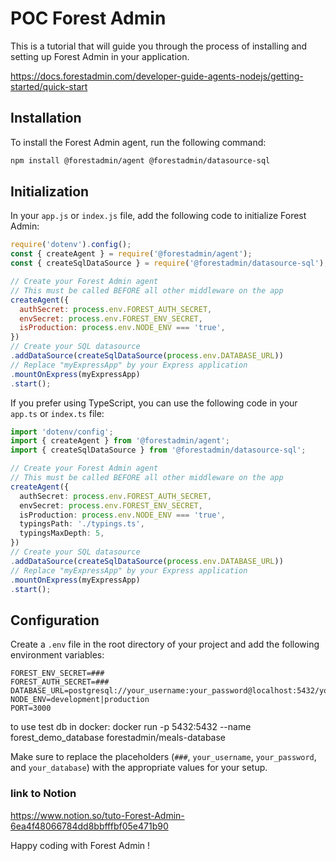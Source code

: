 # POC Forest Admin

This is a tutorial that will guide you through the process of installing and setting up Forest Admin in your application.

https://docs.forestadmin.com/developer-guide-agents-nodejs/getting-started/quick-start

## Installation

To install the Forest Admin agent, run the following command:

```bash
npm install @forestadmin/agent @forestadmin/datasource-sql
```

## Initialization

In your `app.js` or `index.js` file, add the following code to initialize Forest Admin:

```js
require('dotenv').config();
const { createAgent } = require('@forestadmin/agent');
const { createSqlDataSource } = require('@forestadmin/datasource-sql');

// Create your Forest Admin agent
// This must be called BEFORE all other middleware on the app
createAgent({
  authSecret: process.env.FOREST_AUTH_SECRET,
  envSecret: process.env.FOREST_ENV_SECRET,
  isProduction: process.env.NODE_ENV === 'true',
})
// Create your SQL datasource
.addDataSource(createSqlDataSource(process.env.DATABASE_URL))
// Replace "myExpressApp" by your Express application
.mountOnExpress(myExpressApp)
.start();
```

If you prefer using TypeScript, you can use the following code in your `app.ts` or `index.ts` file:

```ts
import 'dotenv/config';
import { createAgent } from '@forestadmin/agent';
import { createSqlDataSource } from '@forestadmin/datasource-sql';

// Create your Forest Admin agent
// This must be called BEFORE all other middleware on the app
createAgent({
  authSecret: process.env.FOREST_AUTH_SECRET,
  envSecret: process.env.FOREST_ENV_SECRET,
  isProduction: process.env.NODE_ENV === 'true',
  typingsPath: './typings.ts',
  typingsMaxDepth: 5,
})
// Create your SQL datasource
.addDataSource(createSqlDataSource(process.env.DATABASE_URL))
// Replace "myExpressApp" by your Express application
.mountOnExpress(myExpressApp)
.start();
```

## Configuration

Create a `.env` file in the root directory of your project and add the following environment variables:

```
FOREST_ENV_SECRET=###
FOREST_AUTH_SECRET=###
DATABASE_URL=postgresql://your_username:your_password@localhost:5432/your_database
NODE_ENV=development|production
PORT=3000
```

to use test db in docker:
docker run -p 5432:5432 --name forest_demo_database forestadmin/meals-database

Make sure to replace the placeholders (`###`, `your_username`, `your_password`, and `your_database`) with the appropriate values for your setup.

### link to Notion
https://www.notion.so/tuto-Forest-Admin-6ea4f48066784dd8bbfffbf05e471b90

Happy coding with Forest Admin !